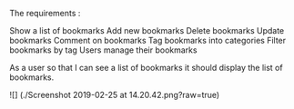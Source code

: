 
The requirements :

Show a list of bookmarks
Add new bookmarks
Delete bookmarks
Update bookmarks
Comment on bookmarks
Tag bookmarks into categories
Filter bookmarks by tag
Users manage their bookmarks

As a user
so that I can see a list of bookmarks
it should display the list of bookmarks.

![] (./Screenshot 2019-02-25 at 14.20.42.png?raw=true)

